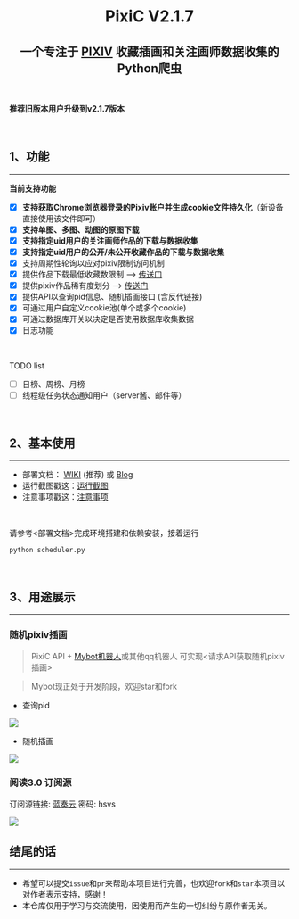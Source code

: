 <div align="center">

# PixiC V2.1.7

## **一个专注于 [PIXIV](https://www.pixiv.net/) 收藏插画和关注画师数据收集的Python爬虫**

</div>

</br>

**推荐旧版本用户升级到v2.1.7版本**

</br>

## 1、功能

---

**当前支持功能**

- [x] **支持获取Chrome浏览器登录的Pixiv账户并生成cookie文件持久化**（新设备直接使用该文件即可）
- [x] **支持单图、多图、动图的原图下载**
- [x] **支持指定uid用户的关注画师作品的下载与数据收集**
- [x] **支持指定uid用户的公开/未公开收藏作品的下载与数据收集**
- [x] 支持周期性轮询以应对pixiv限制访问机制
- [x] 提供作品下载最低收藏数限制 --> [传送门](https://github.com/Coder-Sakura/PixiC/wiki/%E5%85%B3%E4%BA%8EPixiC%E9%85%8D%E7%BD%AE%E7%9A%84%E4%B8%89%E8%A8%80%E4%B8%A4%E8%AF%AD#%E5%87%A0%E7%A7%8D%E5%B8%B8%E8%A7%81%E5%9C%BA%E6%99%AF%E7%9A%84config%E6%96%87%E4%BB%B6%E9%85%8D%E7%BD%AE)
- [x] 提供pixiv作品稀有度划分 --> [传送门](https://github.com/Coder-Sakura/PixiC/wiki/%E5%85%B3%E4%BA%8EPixiC%E7%9A%84%E6%9D%82%E8%B0%88#%E5%85%B3%E4%BA%8E%E4%BD%9C%E5%93%81%E7%A8%80%E6%9C%89%E5%BA%A6%E5%88%92%E5%88%86)
- [x] 提供API以查询pid信息、随机插画接口 (含反代链接)
- [x] 可通过用户自定义cookie池(单个或多个cookie)
- [x] 可通过数据库开关以决定是否使用数据库收集数据
- [x] 日志功能

</br>

TODO list

- [ ] 日榜、周榜、月榜 
- [ ] 线程级任务状态通知用户（server酱、邮件等）

</br>

## 2、基本使用

---

+ 部署文档：  [WIKI](https://github.com/Coder-Sakura/PixiC/wiki) (推荐) 或 [Blog](http://mybot.top/blog/2020/06/24/pixic-bu-shu/)
+ 运行截图戳这：[运行截图](https://github.com/Coder-Sakura/PixiC/wiki/运行截图)
+ 注意事项戳这：[注意事项](https://github.com/Coder-Sakura/PixiC/wiki/%E6%B3%A8%E6%84%8F%E4%BA%8B%E9%A1%B9)

</br>

请参考<部署文档>完成环境搭建和依赖安装，接着运行

```
python scheduler.py
```

</br>

## 3、用途展示

---

### 随机pixiv插画

> PixiC API + [Mybot机器人](https://github.com/WriteCode-ChangeWorld/mybot)或其他qq机器人 可实现<请求API获取随机pixiv插画>

> Mybot现正处于开发阶段，欢迎star和fork

+ 查询pid

![](https://i.loli.net/2021/01/02/PH2NnqUpZBCwo6c.png)

+ 随机插画

![](https://i.loli.net/2021/01/02/1XUNKrsnJRk6V95.png)



### 阅读3.0 订阅源

订阅源链接: [蓝奏云](https://python.lanzout.com/b0bsanjmj)  密码: hsvs

![](https://s2.loli.net/2022/01/21/2Nh9r8gRYeSI5s4.jpg)



## 结尾的话

---

+ 希望可以提交`issue`和`pr`来帮助本项目进行完善，也欢迎`fork`和`star`本项目以对作者表示支持，感谢！
+ 本仓库仅用于学习与交流使用，因使用而产生的一切纠纷与原作者无关。